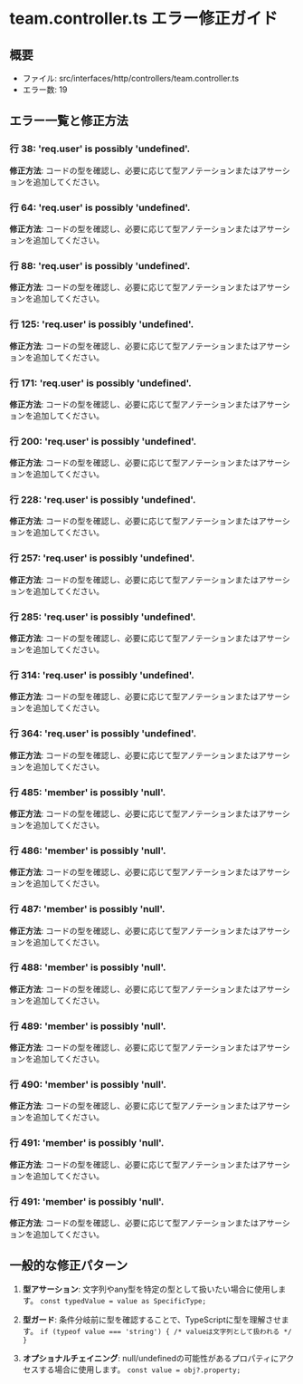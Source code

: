 # team.controller.ts エラー修正ガイド

## 概要
- ファイル: src/interfaces/http/controllers/team.controller.ts
- エラー数: 19

## エラー一覧と修正方法

### 行 38: 'req.user' is possibly 'undefined'.

**修正方法**: コードの型を確認し、必要に応じて型アノテーションまたはアサーションを追加してください。

### 行 64: 'req.user' is possibly 'undefined'.

**修正方法**: コードの型を確認し、必要に応じて型アノテーションまたはアサーションを追加してください。

### 行 88: 'req.user' is possibly 'undefined'.

**修正方法**: コードの型を確認し、必要に応じて型アノテーションまたはアサーションを追加してください。

### 行 125: 'req.user' is possibly 'undefined'.

**修正方法**: コードの型を確認し、必要に応じて型アノテーションまたはアサーションを追加してください。

### 行 171: 'req.user' is possibly 'undefined'.

**修正方法**: コードの型を確認し、必要に応じて型アノテーションまたはアサーションを追加してください。

### 行 200: 'req.user' is possibly 'undefined'.

**修正方法**: コードの型を確認し、必要に応じて型アノテーションまたはアサーションを追加してください。

### 行 228: 'req.user' is possibly 'undefined'.

**修正方法**: コードの型を確認し、必要に応じて型アノテーションまたはアサーションを追加してください。

### 行 257: 'req.user' is possibly 'undefined'.

**修正方法**: コードの型を確認し、必要に応じて型アノテーションまたはアサーションを追加してください。

### 行 285: 'req.user' is possibly 'undefined'.

**修正方法**: コードの型を確認し、必要に応じて型アノテーションまたはアサーションを追加してください。

### 行 314: 'req.user' is possibly 'undefined'.

**修正方法**: コードの型を確認し、必要に応じて型アノテーションまたはアサーションを追加してください。

### 行 364: 'req.user' is possibly 'undefined'.

**修正方法**: コードの型を確認し、必要に応じて型アノテーションまたはアサーションを追加してください。

### 行 485: 'member' is possibly 'null'.

**修正方法**: コードの型を確認し、必要に応じて型アノテーションまたはアサーションを追加してください。

### 行 486: 'member' is possibly 'null'.

**修正方法**: コードの型を確認し、必要に応じて型アノテーションまたはアサーションを追加してください。

### 行 487: 'member' is possibly 'null'.

**修正方法**: コードの型を確認し、必要に応じて型アノテーションまたはアサーションを追加してください。

### 行 488: 'member' is possibly 'null'.

**修正方法**: コードの型を確認し、必要に応じて型アノテーションまたはアサーションを追加してください。

### 行 489: 'member' is possibly 'null'.

**修正方法**: コードの型を確認し、必要に応じて型アノテーションまたはアサーションを追加してください。

### 行 490: 'member' is possibly 'null'.

**修正方法**: コードの型を確認し、必要に応じて型アノテーションまたはアサーションを追加してください。

### 行 491: 'member' is possibly 'null'.

**修正方法**: コードの型を確認し、必要に応じて型アノテーションまたはアサーションを追加してください。

### 行 491: 'member' is possibly 'null'.

**修正方法**: コードの型を確認し、必要に応じて型アノテーションまたはアサーションを追加してください。

## 一般的な修正パターン

1. **型アサーション**:
   文字列やany型を特定の型として扱いたい場合に使用します。
   `const typedValue = value as SpecificType;`

2. **型ガード**:
   条件分岐前に型を確認することで、TypeScriptに型を理解させます。
   `if (typeof value === 'string') { /* valueは文字列として扱われる */ }`

3. **オプショナルチェイニング**:
   null/undefinedの可能性があるプロパティにアクセスする場合に使用します。
   `const value = obj?.property;`

